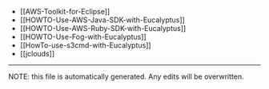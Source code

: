 * [[AWS-Toolkit-for-Eclipse]]
* [[HOWTO-Use-AWS-Java-SDK-with-Eucalyptus]]
* [[HOWTO-Use-AWS-Ruby-SDK-with-Eucalyptus]]
* [[HOWTO-Use-Fog-with-Eucalyptus]]
* [[HowTo-use-s3cmd-with-Eucalyptus]]
* [[jclouds]]

*****
NOTE: this file is automatically generated. Any edits will be overwritten.
